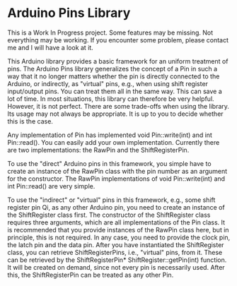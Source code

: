 Arduino Pins Library
====================

This is a Work In Progress project. Some features may be missing. Not everything may be working. If you encounter some problem, please contact me and I will have a look at it.

This Arduino library provides a basic framework for an uniform treatment of pins. 
The Arduino Pins library generalizes the concept of a Pin in such a way that it no longer matters whether the
pin is directly connected to the Arduino, or indirectly, as "virtual" pins, e.g., when using shift register input/output pins.
You can treat them all in the same way. This can save a lot of time. In most situations, this library can therefore be very helpful.
However, it is not perfect. There are some trade-offs when using the library. Its usage may not always be appropriate. It is up to you to decide whether this is the case.

Any implementation of Pin has implemented void Pin::write(int) and int Pin::read(). You can easily add your own implementation. Currently there are two implementations:
the RawPin and the ShiftRegisterPin.

To use the "direct" Arduino pins in this framework, you simple have to create an instance of the RawPin class with the pin number as an argument for the constructor.
The RawPin implementations of void Pin::write(int) and int Pin::read() are very simple.

To use the "indirect" or "virtual" pins in this framework, e.g., some shift register pin Qi, as any other Arduino pin, you need to create an instance of the
ShiftRegister class first. The constructor of the ShiftRegister class requires three arguments, which are all implementations of the Pin class. It is recommended
that you provide instances of the RawPin class here, but in principle, this is not required. In any case, you need to provide the clock pin, the latch pin
and the data pin. After you have instantiated the ShiftRegister class, you can retrieve ShiftRegisterPins, i.e., "virtual" pins, from it. 
These can be retrieved by the ShiftRegisterPin* ShiftRegister::getPin(int) function. It will be created on demand, since not every pin is necessarily used.
After this, the ShiftRegisterPin can be treated as any other Pin. 